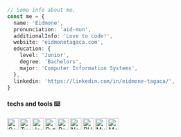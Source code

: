 ```ts
// Some info about me.
const me = {
  name: 'Eidmone',
  pronunciation: 'aid-mun',
  additionalInfo: 'Love to code!',
  website: 'eidmonetagaca.com',
  education: {
    level: 'Junior',
    degree: 'Bachelors',
    major: 'Computer Information Systems',
  },
  linkedin: 'https://linkedin.com/in/eidmone-tagaca/',
}
```

#### techs and tools ⌨️

<img align="left" alt="C++" width="26px" src="https://res.cloudinary.com/deb6r2y8g/image/upload/v1659577550/1_dodz7y.png" />

<img align="left" alt="TypeScript" width="26px" src="https://res.cloudinary.com/deb6r2y8g/image/upload/v1681705634/typescript_mpr04g.svg"/>

<img align="left" alt="JavaScript" width="26px" src="https://res.cloudinary.com/deb6r2y8g/image/upload/v1659577557/2_tippqt.png" />

<img align="left" alt="Python" width="26px" src="https://res.cloudinary.com/deb6r2y8g/image/upload/v1659577560/3_m8nqbx.png" />

<img align="left" alt="React" width="26px" src="https://res.cloudinary.com/deb6r2y8g/image/upload/v1659577571/6_qeoyqz.png"/>

<img align="left" alt="Next" width="26px" src="https://res.cloudinary.com/deb6r2y8g/image/upload/v1681707160/nextjs_oobcyf.svg"/>

<img align="left" alt="PHP" width="26px" src="https://res.cloudinary.com/deb6r2y8g/image/upload/v1659577563/4_bsjrcc.png"/>

<img align="left" alt="MySQL" width="26px" src="https://res.cloudinary.com/deb6r2y8g/image/upload/v1659577566/5_iv3tgz.png" />

<img align="left" alt="MongoDB" width="26px" src="https://res.cloudinary.com/deb6r2y8g/image/upload/v1681707164/mongodb_omjpaz.svg" />
